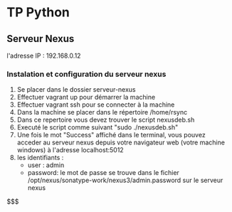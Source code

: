 # TP Python

## Serveur Nexus
l'adresse IP : 192.168.0.12

### Instalation et configuration du serveur nexus

1. Se placer dans le dossier serveur-nexus
2. Effectuer vagrant up pour démarrer la machine
3. Effectuer vagrant ssh pour se connecter à la machine
4. Dans la machine se placer dans le répertoire /home/rsync
5. Dans ce repertoire vous devez trouver le script nexusdeb.sh
6. Executé le script comme suivant "sudo ./nexusdeb.sh"
7. Une fois le mot "Success" affiché dans le terminal, vous pouvez acceder au serveur nexus depuis votre navigateur web (votre machine windows)
   à l'adresse localhost:5012
8. les identifiants :
    - user : admin
    - password: le mot de passe se trouve dans le fichier /opt/nexus/sonatype-work/nexus3/admin.password sur le serveur nexus 


$$$$$$$$$$$